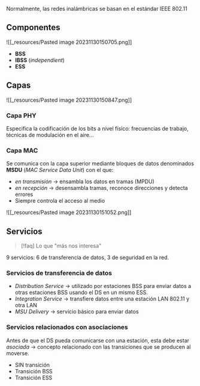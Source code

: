 Normalmente, las redes inalámbricas se basan en el estándar IEEE 802.11

## Componentes
![[_resources/Pasted image 20231130150705.png]]

- **BSS**
- **IBSS** (*independient*)
- **ESS**
## Capas
![[_resources/Pasted image 20231130150847.png]]

### Capa PHY
Especifica la codificación de los bits a nivel físico: frecuencias de trabajo, técnicas de modulación en el aire...

### Capa MAC
Se comunica con la capa superior mediante bloques de datos denominados **MSDU** (*MAC Service Data Unit*) con el que:
- *en transmisión* → ensambla los datos en tramas (MPDU)
- *en recepción* → desensambla tramas, reconoce direcciones y detecta errores
- Siempre controla el acceso al medio

![[_resources/Pasted image 20231130151052.png]]

## Servicios
> [!faq] Lo que "más nos interesa"


9 servicios: 6 de transferencia de datos, 3 de seguridad en la red.

### Servicios de transferencia de datos
- *Distribution Service* → utilizado por estaciones BSS para enviar datos a otras estaciones BSS usando el DS en un mismo ESS.
- *Integration Service* → transfiere datos entre una estación LAN 802.11 y otra LAN 
- *MSU Delivery* → servicio básico para enviar datos

### Servicios relacionados con asociaciones
Antes de que el DS pueda comunicarse con una estación, esta debe estar *asociada* → concepto relacionado con las transiciones que se producen al moverse.

- SIN transición
- Transición BSS
- Transición ESS